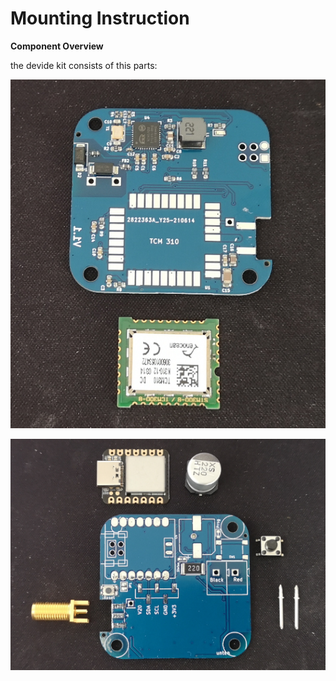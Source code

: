 # Mounting Instruction

**Component Overview** 

the devide kit consists of this parts:

![Antenna-Icon](Bestueckung_Bot.png)

![Antenna-Icon](Bestueckung_Top.png)



